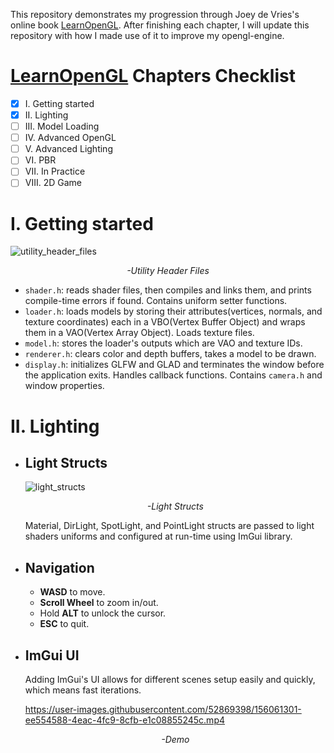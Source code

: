 This repository demonstrates my progression through Joey de Vries's online book [LearnOpenGL](https://learnopengl.com).
After finishing each chapter, I will update this repository with how I made use of it to improve my opengl-engine.

# [LearnOpenGL](https://learnopengl.com) Chapters Checklist
- [x] I. Getting started
- [x] II. Lighting
- [ ] III. Model Loading
- [ ] IV. Advanced OpenGL
- [ ] V. Advanced Lighting
- [ ] VI. PBR
- [ ] VII. In Practice
- [ ] VIII. 2D Game

# I. Getting started
![utility_header_files](https://user-images.githubusercontent.com/52869398/155899186-1279e767-3527-45f2-a331-469e5aeed998.png)
<p align="center"><i>-Utility Header Files</i></p>

* `shader.h`: reads shader files, then compiles and links them, and prints compile-time errors if found. Contains uniform setter functions.
* `loader.h`: loads models by storing their attributes(vertices, normals, and texture coordinates) each in a VBO(Vertex Buffer Object) and wraps them in a VAO(Vertex Array Object). Loads texture files. 
* `model.h`: stores the loader's outputs which are VAO and texture IDs.
* `renderer.h`: clears color and depth buffers, takes a model to be drawn.
* `display.h`: initializes GLFW and GLAD and terminates the window before the application exits. Handles callback functions. Contains `camera.h` and window properties.

# II. Lighting
* ## Light Structs
    ![light_structs](https://user-images.githubusercontent.com/52869398/156049866-4e089c26-c738-4bd4-a5ed-ccb354866711.png)
    <p align="center"><i>-Light Structs</i></p>

    Material, DirLight, SpotLight, and PointLight structs are passed to light shaders uniforms and configured at run-time using ImGui library.

* ## Navigation
    - **WASD** to move.
    - **Scroll Wheel** to zoom in/out.
    - Hold **ALT** to unlock the cursor.
    - **ESC** to quit.

* ## ImGui UI
    Adding ImGui's UI allows for different scenes setup easily and quickly, which means fast iterations.
    
    https://user-images.githubusercontent.com/52869398/156061301-ee554588-4eac-4fc9-8cfb-e1c08855245c.mp4
    <p align="center"><i>-Demo</i></p>

